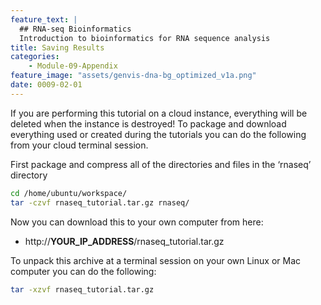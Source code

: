 ```yaml
---
feature_text: |
  ## RNA-seq Bioinformatics
  Introduction to bioinformatics for RNA sequence analysis
title: Saving Results
categories:
    - Module-09-Appendix
feature_image: "assets/genvis-dna-bg_optimized_v1a.png"
date: 0009-02-01
---
```


If you are performing this tutorial on a cloud instance, everything will be deleted when the instance is destroyed! To package and download everything used or created during the tutorials you can do the following from your cloud terminal session.

First package and compress all of the directories and files in the ‘rnaseq’ directory

```bash
cd /home/ubuntu/workspace/
tar -czvf rnaseq_tutorial.tar.gz rnaseq/
```

Now you can download this to your own computer from here:
 * http://__YOUR_IP_ADDRESS__/rnaseq_tutorial.tar.gz
	
To unpack this archive at a terminal session on your own Linux or Mac computer you can do the following:

```bash
tar -xzvf rnaseq_tutorial.tar.gz
```
